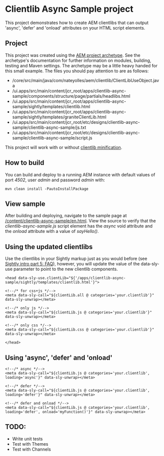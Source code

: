 # Clientlib Async Sample project

This project demonstrates how to create AEM clientlibs that can output 'async', 'defer' and 'onload' attributes on your HTML script elements.

## Project

This project was created using the [AEM project archetype](https://github.com/Adobe-Marketing-Cloud/aem-project-archetype). See the archetype's documentation for further information on modules, building, testing and Maven settings. The archetype may be a little heavy handed for this small example. The files you should pay attention to are as follows:

* /core/src/main/java/com/nateyolles/aem/clientlib/ClientLibUseObject.java
* /ui.apps/src/main/content/jcr_root/apps/clientlib-async-sample/components/structure/page/partials/headlibs.html
* /ui.apps/src/main/content/jcr_root/apps/clientlib-async-sample/sightly/templates/clientlib.html
* /ui.apps/src/main/content/jcr_root/apps/clientlib-async-sample/sightly/templates/graniteClientLib.html
* /ui.apps/src/main/content/jcr_root/etc/designs/clientlib-async-sample/clientlib-async-sample/js.txt
* /ui.apps/src/main/content/jcr_root/etc/designs/clientlib-async-sample/clientlib-async-sample/script.js

This project will work with or without [clientlib minification](http://localhost:4502/system/console/configMgr/com.day.cq.widget.impl.HtmlLibraryManagerImpl).

## How to build

You can build and deploy to a running AEM instance with default values of port *4502*, user *admin* and password *admin* with:

    mvn clean install -PautoInstallPackage

## View sample

After building and deploying, navigate to the sample page at [/content/clientlib-async-sample/en.html](http://localhost:4502/content/clientlib-async-sample/en.html). View the source to verify that the *clientlib-async-sample.js* script element has the *async* void attribute and the *onload* attribute with a value of *sayHello()*.

## Using the updated clientlibs

Use the clientlibs in your Sightly markup just as you would before (see [Sightly intro part 5: FAQ](http://blogs.adobe.com/experiencedelivers/experience-management/sightly-intro-part-5-faq/)), however, you will update the value of the data-sly-use parameter to point to the new clientlib components.

```
<head data-sly-use.clientLib="${'/apps/clientlib-async-sample/sightly/templates/clientlib.html'}">

<!--/* for css+js */-->
<meta data-sly-call="${clientLib.all @ categories='your.clientlib'}" data-sly-unwrap></meta>

<!--/* only js */-->
<meta data-sly-call="${clientLib.js @ categories='your.clientlib'}" data-sly-unwrap></meta>

<!--/* only css */-->
<meta data-sly-call="${clientLib.css @ categories='your.clientlib'}" data-sly-unwrap></meta>

</head>
```

## Using 'async', 'defer' and 'onload'

```
<!--/* async */-->
<meta data-sly-call="${clientLib.js @ categories='your.clientlib', loading='async'}" data-sly-unwrap></meta>

<!--/* defer */-->
<meta data-sly-call="${clientLib.js @ categories='your.clientlib', loading='defer'}" data-sly-unwrap></meta>

<!--/* defer and onload */-->
<meta data-sly-call="${clientLib.js @ categories='your.clientlib', loading='defer', onload='myFunction()'}" data-sly-unwrap></meta>
```

## TODO:

* Write unit tests
* Test with Themes
* Test with Channels